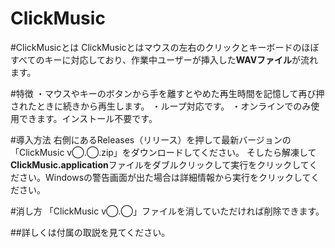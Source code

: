 # ClickMusic

#ClickMusicとは
ClickMusicとはマウスの左右のクリックとキーボードのほぼすべてのキーに対応しており、作業中ユーザーが挿入した**WAVファイル**が流れます。

#特徴
・マウスやキーのボタンから手を離すとやめた再生時間を記憶して再び押されたときに続きから再生します。
・ループ対応です。
・オンラインでのみ使用できます。インストール不要です。

#導入方法
右側にあるReleases（リリース）を押して最新バージョンの「ClickMusic v◯.◯.zip」をダウンロードしてください。
そしたら解凍して**ClickMusic.application**ファイルをダブルクリックして実行をクリックしてください。Windowsの警告画面が出た場合は詳細情報から実行をクリックしてください。

#消し方
「ClickMusic v◯.◯」ファイルを消していただければ削除できます。

##詳しくは付属の取説を見てください。
